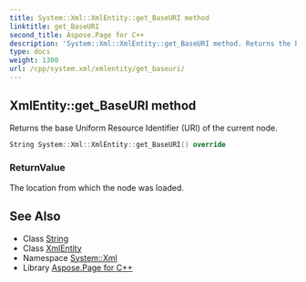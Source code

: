 ```yaml
---
title: System::Xml::XmlEntity::get_BaseURI method
linktitle: get_BaseURI
second_title: Aspose.Page for C++
description: 'System::Xml::XmlEntity::get_BaseURI method. Returns the base Uniform Resource Identifier (URI) of the current node in C++.'
type: docs
weight: 1300
url: /cpp/system.xml/xmlentity/get_baseuri/
---
```

## XmlEntity::get_BaseURI method


Returns the base Uniform Resource Identifier (URI) of the current node.

```cpp
String System::Xml::XmlEntity::get_BaseURI() override
```


### ReturnValue

The location from which the node was loaded.

## See Also

* Class [String](../../../system/string/)
* Class [XmlEntity](../)
* Namespace [System::Xml](../../)
* Library [Aspose.Page for C++](../../../)
